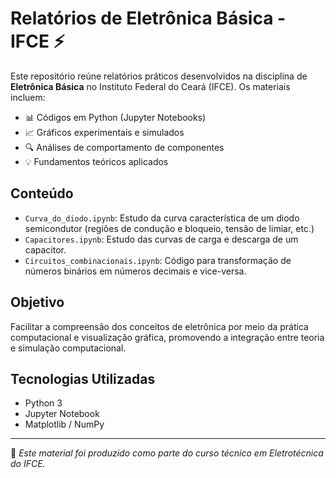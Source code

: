 # Relatórios de Eletrônica Básica - IFCE ⚡

Este repositório reúne relatórios práticos desenvolvidos na disciplina de **Eletrônica Básica** no Instituto Federal do Ceará (IFCE). Os materiais incluem:

- 📊 Códigos em Python (Jupyter Notebooks)
- 📈 Gráficos experimentais e simulados
- 🔍 Análises de comportamento de componentes
- 💡 Fundamentos teóricos aplicados

## Conteúdo

- `Curva_do_diodo.ipynb`: Estudo da curva característica de um diodo semicondutor (regiões de condução e bloqueio, tensão de limiar, etc.)
- `Capacitores.ipynb`: Estudo das curvas de carga e descarga de um capacitor.
- `Circuitos_combinacionais.ipynb`: Código para transformação de números binários em números decimais e vice-versa.


## Objetivo

Facilitar a compreensão dos conceitos de eletrônica por meio da prática computacional e visualização gráfica, promovendo a integração entre teoria e simulação computacional.

## Tecnologias Utilizadas

- Python 3
- Jupyter Notebook
- Matplotlib / NumPy

---

📘 *Este material foi produzido como parte do curso técnico em Eletrotécnica do IFCE.*
